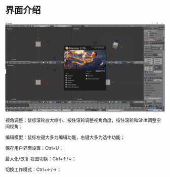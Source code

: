 # 界面介绍

![Blender2.7](../.gitbook/assets/pi-zhu-20190504-140645.png)

视角调整：鼠标滚轮放大缩小，按住滚轮调整视角角度，按住滚轮和Shift调整空间视角；

编辑模型：鼠标左键大多为编辑功能，右键大多为选中功能；

保存用户界面设置：Ctrl+U；

最大化/恢复 视图切换：Ctrl+↑/↓；

切换工作模式：Ctrl+←/→；



